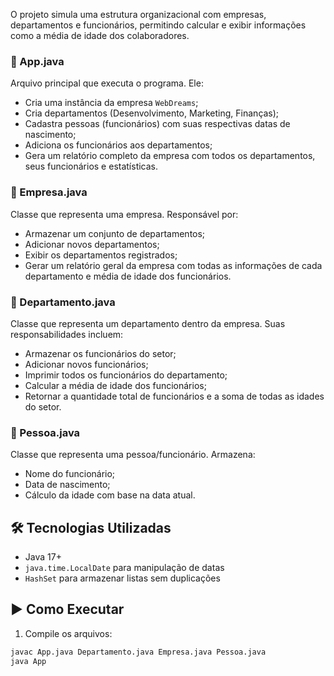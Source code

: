 O projeto simula uma estrutura organizacional com empresas, departamentos e funcionários, permitindo calcular e exibir informações como a média de idade dos colaboradores.

### 🔹 App.java

Arquivo principal que executa o programa. Ele:

- Cria uma instância da empresa `WebDreams`;
- Cria departamentos (Desenvolvimento, Marketing, Finanças);
- Cadastra pessoas (funcionários) com suas respectivas datas de nascimento;
- Adiciona os funcionários aos departamentos;
- Gera um relatório completo da empresa com todos os departamentos, seus funcionários e estatísticas.

### 🔹 Empresa.java

Classe que representa uma empresa. Responsável por:

- Armazenar um conjunto de departamentos;
- Adicionar novos departamentos;
- Exibir os departamentos registrados;
- Gerar um relatório geral da empresa com todas as informações de cada departamento e média de idade dos funcionários.

### 🔹 Departamento.java

Classe que representa um departamento dentro da empresa. Suas responsabilidades incluem:

- Armazenar os funcionários do setor;
- Adicionar novos funcionários;
- Imprimir todos os funcionários do departamento;
- Calcular a média de idade dos funcionários;
- Retornar a quantidade total de funcionários e a soma de todas as idades do setor.

### 🔹 Pessoa.java

Classe que representa uma pessoa/funcionário. Armazena:

- Nome do funcionário;
- Data de nascimento;
- Cálculo da idade com base na data atual.

## 🛠️ Tecnologias Utilizadas

- Java 17+
- `java.time.LocalDate` para manipulação de datas
- `HashSet` para armazenar listas sem duplicações

## ▶️ Como Executar

1. Compile os arquivos:

```bash
javac App.java Departamento.java Empresa.java Pessoa.java
java App